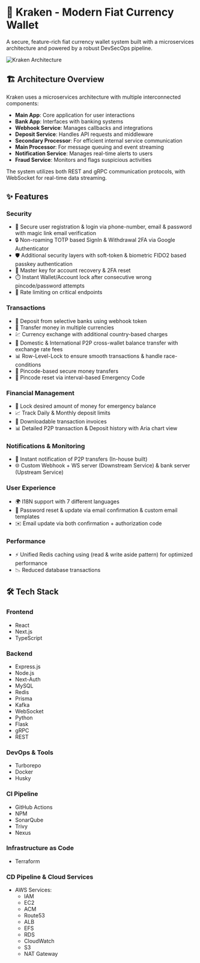# 🐙 Kraken - Modern Fiat Currency Wallet

A secure, feature-rich fiat currency wallet system built with a microservices architecture and powered by a robust DevSecOps pipeline.

![Kraken Architecture]([https://github.com/yourusername/kraken-wallet/raw/main/docs/architecture.png](https://excalidraw.com/#json=mMzK5F5U3TBZ1KWkmY44K,hSSqRuemEl2HrF6tPss5NA))

## 🏗️ Architecture Overview

Kraken uses a microservices architecture with multiple interconnected components:

- **Main App**: Core application for user interactions
- **Bank App**: Interfaces with banking systems
- **Webhook Service**: Manages callbacks and integrations
- **Deposit Service**: Handles API requests and middleware
- **Secondary Processor**: For efficient internal service communication
- **Main Processor**: For message queuing and event streaming
- **Notification Service**: Manages real-time alerts to users
- **Fraud Service**: Monitors and flags suspicious activities

The system utilizes both REST and gRPC communication protocols, with WebSocket for real-time data streaming.

## ✨ Features

### Security
- 🔐 Secure user registration & login via phone-number, email & password with magic link email verification
- 🔒 Non-roaming TOTP based SignIn & Withdrawal 2FA via Google Authenticator
- 🛡️ Additional security layers with soft-token & biometric FIDO2 based passkey authentication
- 🔑 Master key for account recovery & 2FA reset
- ⏱️ Instant Wallet/Account lock after consecutive wrong pincode/password attempts
- 🚦 Rate limiting on critical endpoints

### Transactions
- 💸 Deposit from selective banks using webhook token
- 💱 Transfer money in multiple currencies
- 💹 Currency exchange with additional country-based charges
- 🔄 Domestic & International P2P cross-wallet balance transfer with exchange rate fees
- 📊 Row-Level-Lock to ensure smooth transactions & handle race-conditions
- 📱 Pincode-based secure money transfers
- 🔄 Pincode reset via interval-based Emergency Code

### Financial Management
- 🏦 Lock desired amount of money for emergency balance
- 📈 Track Daily & Monthly deposit limits
- 📑 Downloadable transaction invoices
- 📊 Detailed P2P transaction & Deposit history with Aria chart view

### Notifications & Monitoring
- 🔔 Instant notification of P2P transfers (In-house built)
- 🌐 Custom Webhook + WS server (Downstream Service) & bank server (Upstream Service)

### User Experience
- 🌍 I18N support with 7 different languages
- 📧 Password reset & update via email confirmation & custom email templates
- ✉️ Email update via both confirmation + authorization code

### Performance
- ⚡ Unified Redis caching using (read & write aside pattern) for optimized performance
- 📉 Reduced database transactions

## 🛠️ Tech Stack

### Frontend
- React
- Next.js
- TypeScript

### Backend
- Express.js
- Node.js
- Next-Auth
- MySQL
- Redis
- Prisma
- Kafka
- WebSocket
- Python
- Flask
- gRPC
- REST

### DevOps & Tools
- Turborepo
- Docker
- Husky

### CI Pipeline
- GitHub Actions
- NPM
- SonarQube
- Trivy
- Nexus

### Infrastructure as Code
- Terraform

### CD Pipeline & Cloud Services
- AWS Services:
  - IAM
  - EC2
  - ACM
  - Route53
  - ALB
  - EFS
  - RDS
  - CloudWatch
  - S3
  - NAT Gateway

